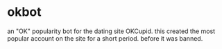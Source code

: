 okbot
=====

an "OK" popularity bot for the dating site OKCupid. this created the most popular account on the site for a short period. before it was banned.
